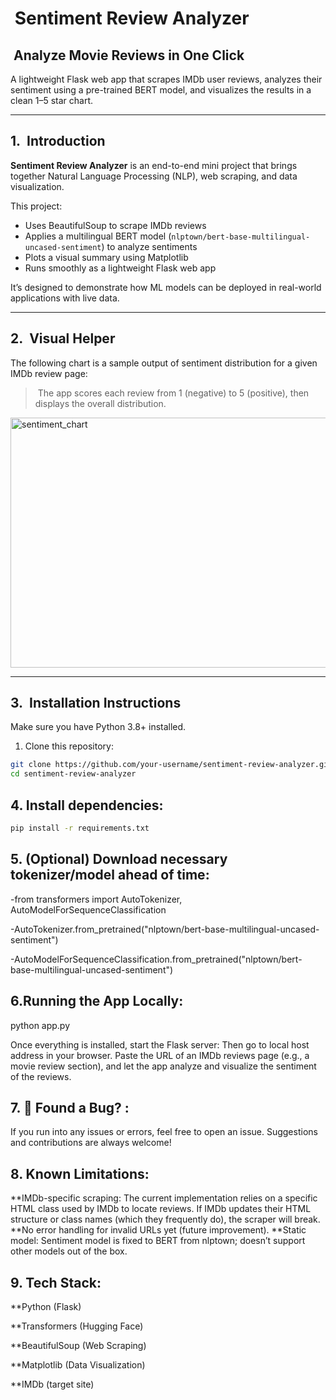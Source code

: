 #  Sentiment Review Analyzer

##  Analyze Movie Reviews in One Click

A lightweight Flask web app that scrapes IMDb user reviews, analyzes their sentiment using a pre-trained BERT model, and visualizes the results in a clean 1–5 star chart.

---

## 1.  Introduction

**Sentiment Review Analyzer** is an end-to-end mini project that brings together Natural Language Processing (NLP), web scraping, and data visualization.

This project:

* Uses BeautifulSoup to scrape IMDb reviews
* Applies a multilingual BERT model (`nlptown/bert-base-multilingual-uncased-sentiment`) to analyze sentiments
* Plots a visual summary using Matplotlib
* Runs smoothly as a lightweight Flask web app

It’s designed to demonstrate how ML models can be deployed in real-world applications with live data.

---

## 2.  Visual Helper

The following chart is a sample output of sentiment distribution for a given IMDb review page:

>  The app scores each review from 1 (negative) to 5 (positive), then displays the overall distribution.
<img width="600" height="400" alt="sentiment_chart" src="https://github.com/user-attachments/assets/8d6b45d0-b185-45a9-8715-2d071ddca1ca" />

---

## 3.  Installation Instructions

Make sure you have Python 3.8+ installed.

1. Clone this repository:

```bash
git clone https://github.com/your-username/sentiment-review-analyzer.git
cd sentiment-review-analyzer
```
## 4. Install dependencies:

```bash
pip install -r requirements.txt
```
## 5. (Optional) Download necessary tokenizer/model ahead of time:

-from transformers import AutoTokenizer, AutoModelForSequenceClassification

-AutoTokenizer.from_pretrained("nlptown/bert-base-multilingual-uncased-sentiment")

-AutoModelForSequenceClassification.from_pretrained("nlptown/bert-base-multilingual-uncased-sentiment")

## 6.Running the App Locally:

python app.py

Once everything is installed, start the Flask server:
Then go to local host address in your browser.
Paste the URL of an IMDb reviews page (e.g., a movie review section), and let the app analyze and visualize the sentiment of the reviews.

## 7. 🐞 Found a Bug? :

If you run into any issues or errors, feel free to open an issue.
Suggestions and contributions are always welcome!

## 8. Known Limitations:

**IMDb-specific scraping: The current implementation relies on a specific HTML class used by IMDb to locate reviews. If IMDb updates their HTML structure or class names (which they frequently do), the scraper will break.
**No error handling for invalid URLs yet (future improvement).
**Static model: Sentiment model is fixed to BERT from nlptown; doesn’t support other models out of the box.

## 9. Tech Stack:

**Python (Flask)

**Transformers (Hugging Face)

**BeautifulSoup (Web Scraping)

**Matplotlib (Data Visualization)

**IMDb (target site)


